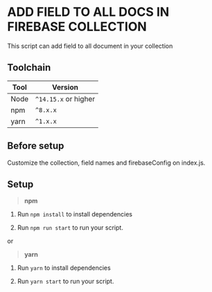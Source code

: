 # ADD FIELD TO ALL DOCS IN FIREBASE COLLECTION

This script can add field to all document in your collection

## Toolchain

| Tool | Version    |
| ---- | ---------- |
| Node | `^14.15.x` or higher |
| npm  | `^8.x.x`   |
| yarn | `^1.x.x`   |

## Before setup

Customize the collection, field names and firebaseConfig on index.js.

## Setup



> **npm**

1. Run `npm install` to install dependencies

2. Run `npm run start` to run your script.

or

> **yarn**

1. Run `yarn` to install dependencies

2. Run `yarn start` to run your script.
